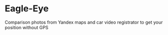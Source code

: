 # Eagle-Eye
Comparison photos from Yandex maps and car video registrator to get your position without GPS

